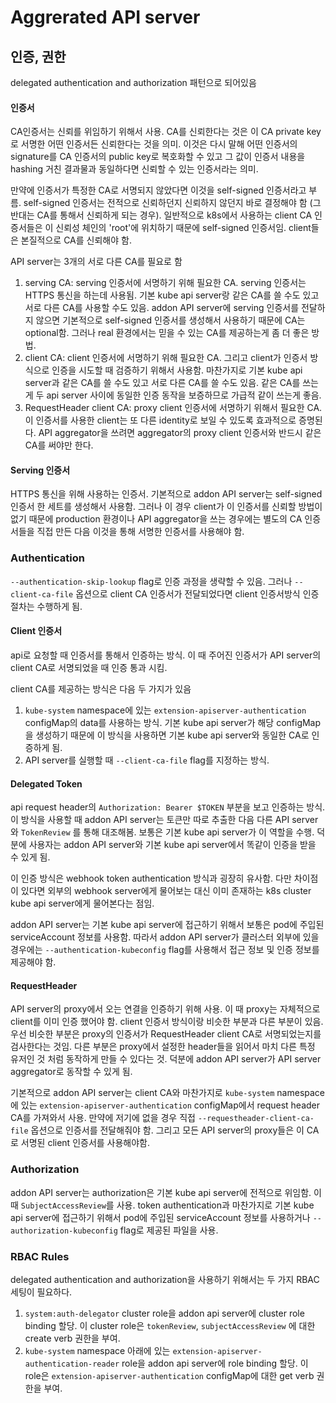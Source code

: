 # Aggrerated API server



## 인증, 권한

delegated authentication and authorization 패턴으로 되어있음

#### 인증서

CA인증서는 신뢰를 위임하기 위해서 사용. CA를 신뢰한다는 것은 이 CA private key로 서명한 어떤 인증서든 신뢰한다는 것을 의미. 이것은 다시 말해 어떤 인증서의 signature를 CA 인증서의 public key로 복호화할 수 있고 그 값이 인증서 내용을 hashing 거친 결과물과 동일하다면 신뢰할 수 있는 인증서라는 의미.

만약에 인증서가 특정한 CA로 서명되지 않았다면 이것을 self-signed 인증서라고 부름. self-signed 인증서는 전적으로 신뢰하던지 신뢰하지 않던지 바로 결정해야 함 \(그 반대는 CA를 통해서 신뢰하게 되는 경우\). 일반적으로 k8s에서 사용하는 client CA 인증서들은 이 신뢰성 체인의 'root'에 위치하기 때문에 self-signed 인증서임. client들은 본질적으로 CA를 신뢰해야 함.

API server는 3개의 서로 다른 CA를 필요로 함

1. serving CA: serving 인증서에 서명하기 위해 필요한 CA. serving 인증서는 HTTPS 통신을 하는데 사용됨. 기본 kube api server랑 같은 CA를 쓸 수도 있고 서로 다른 CA를 사용할 수도 있음. addon API server에 serving 인증서를 전달하지 않으면 기본적으로 self-signed 인증서를 생성해서 사용하기 때문에 CA는 optional함. 그러나 real 환경에서는 믿을 수 있는 CA를 제공하는게 좀 더 좋은 방법.
2. client CA: client 인증서에 서명하기 위해 필요한 CA. 그리고 client가 인증서 방식으로 인증을 시도할 때 검증하기 위해서 사용함. 마찬가지로 기본 kube api server과 같은 CA를 쓸 수도 있고 서로 다른 CA를 쓸 수도 있음. 같은 CA를 쓰는게 두 api server 사이에 동일한 인증 동작을 보증하므로 가급적 같이 쓰는게 좋음.
3. RequestHeader client CA: proxy client 인증서에 서명하기 위해서 필요한 CA. 이 인증서를 사용한 client는 또 다른 identity로 보일 수 있도록 효과적으로 증명된다. API aggregator을 쓰려면 aggregator의 proxy client 인증서와 반드시 같은 CA를 써야만 한다.

#### Serving 인증서

HTTPS 통신을 위해 사용하는 인증서. 기본적으로 addon API server는 self-signed 인증서 한 세트를 생성해서 사용함. 그러나 이 경우 client가 이 인증서를 신뢰할 방법이 없기 때문에 production 환경이나 API aggregator을 쓰는 경우에는 별도의 CA 인증서들을 직접 만든 다음 이것을 통해 서명한 인증서를 사용해야 함.

### Authentication

`--authentication-skip-lookup` flag로 인증 과정을 생략할 수 있음. 그러나 `--client-ca-file` 옵션으로 client CA 인증서가 전달되었다면 client 인증서방식 인증 절차는 수행하게 됨.

#### Client 인증서

api로 요청할 때 인증서를 통해서 인증하는 방식. 이 때 주어진 인증서가 API server의 client CA로 서명되었을 때 인증 통과 시킴.

client CA를 제공하는 방식은 다음 두 가지가 있음

1. `kube-system` namespace에 있는 `extension-apiserver-authentication` configMap의 data를 사용하는 방식. 기본 kube api server가 해당 configMap을 생성하기 때문에 이 방식을 사용하면 기본 kube api server와 동일한 CA로 인증하게 됨.
2. API server를 실행할 때 `--client-ca-file` flag를 지정하는 방식.

#### Delegated Token

api request header의 `Authorization: Bearer $TOKEN` 부분을 보고 인증하는 방식. 이 방식을 사용할 때 addon API server는 토큰만 따로 추출한 다음 다른 API server와 `TokenReview` 를 통해 대조해봄. 보통은 기본 kube api server가 이 역할을 수행. 덕분에 사용자는 addon API server와 기본 kube api server에서 똑같이 인증을 받을 수 있게 됨.

이 인증 방식은 webhook token authentication 방식과 굉장히 유사함. 다만 차이점이 있다면 외부의 webhook server에게 물어보는 대신 이미 존재하는 k8s cluster kube api server에게 물어본다는 점임.

addon API server는 기본 kube api server에 접근하기 위해서 보통은 pod에 주입된 serviceAccount 정보를 사용함. 따라서 addon API server가 클러스터 외부에 있을 경우에는 `--authentication-kubeconfig` flag를 사용해서 접근 정보 및 인증 정보를 제공해야 함.

#### RequestHeader

API server의 proxy에서 오는 연결을 인증하기 위해 사용. 이 때 proxy는 자체적으로 client를 이미 인증 했어야 함. client 인증서 방식이랑 비슷한 부분과 다른 부분이 있음. 우선 비슷한 부분은 proxy의 인증서가 RequestHeader client CA로 서명되었는지를 검사한다는 것임. 다른 부분은 proxy에서 설정한 header들을 읽어서 마치 다른 특정 유저인 것 처럼 동작하게 만들 수 있다는 것. 덕분에 addon API server가 API server aggregator로 동작할 수 있게 됨.

기본적으로 addon API server는 client CA와 마찬가지로 `kube-system` namespace에 있는 `extension-apiserver-authentication` configMap에서 request header CA를 가져와서 사용. 만약에 저기에 없을 경우 직접 `--requestheader-client-ca-file` 옵션으로 인증서를 전달해줘야 함. 그리고 모든 API server의 proxy들은 이 CA로 서명된 client 인증서를 사용해야함.

### Authorization

addon API server는 authorization은 기본 kube api server에 전적으로 위임함. 이 때 `SubjectAccessReview`를 사용. token authentication과 마찬가지로 기본 kube api server에 접근하기 위해서 pod에 주입된 serviceAccount 정보를 사용하거나 `--authorization-kubeconfig` flag로 제공된 파일을 사용.

### RBAC Rules

delegated authentication and authorization을 사용하기 위해서는 두 가지 RBAC세팅이 필요하다.

1. `system:auth-delegator` cluster role을 addon api server에 cluster role binding 할당. 이 cluster role은 `tokenReview`, `subjectAccessReview` 에 대한 create verb 권한을 부여.
2. `kube-system` namespace 아래에 있는 `extension-apiserver-authentication-reader` role을 addon api server에 role binding 할당. 이 role은 `extension-apiserver-authentication` configMap에 대한 get verb 권한을 부여.

